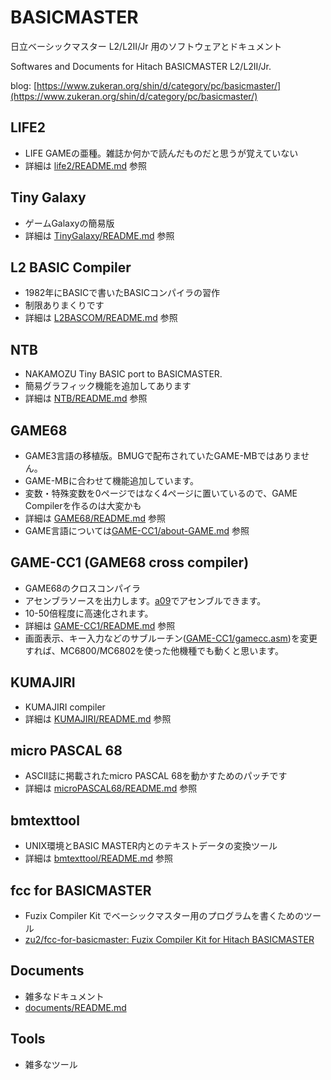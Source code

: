 # BASICMASTER

日立ベーシックマスター L2/L2II/Jr 用のソフトウェアとドキュメント

Softwares and Documents for Hitach BASICMASTER L2/L2II/Jr.

blog: [https://www.zukeran.org/shin/d/category/pc/basicmaster/](https://www.zukeran.org/shin/d/category/pc/basicmaster/)

## LIFE2

- LIFE GAMEの亜種。雑誌か何かで読んだものだと思うが覚えていない
- 詳細は [life2/README.md](life2/README.md) 参照

## Tiny Galaxy

- ゲームGalaxyの簡易版
- 詳細は [TinyGalaxy/README.md](TinyGalaxy/README.md) 参照

## L2 BASIC Compiler

- 1982年にBASICで書いたBASICコンパイラの習作
- 制限ありまくりです
- 詳細は [L2BASCOM/README.md](L2BASCOM/README.md) 参照

## NTB

- NAKAMOZU Tiny BASIC port to BASICMASTER.
- 簡易グラフィック機能を追加してあります
- 詳細は [NTB/README.md](NTB/README.md) 参照

## GAME68

- GAME3言語の移植版。BMUGで配布されていたGAME-MBではありません。
- GAME-MBに合わせて機能追加しています。
- 変数・特殊変数を0ページではなく4ページに置いているので、GAME Compilerを作るのは大変かも
- 詳細は [GAME68/README.md](GAME68/README.md) 参照
- GAME言語については[GAME-CC1/about-GAME.md](GAME-CC1/about-GAME.md) 参照

## GAME-CC1 (GAME68 cross compiler)

- GAME68のクロスコンパイラ
- アセンブラソースを出力します。[a09](https://github.com/Arakula/A09)でアセンブルできます。
- 10-50倍程度に高速化されます。
- 詳細は [GAME-CC1/README.md](GAME-CC1/README.md) 参照
- 画面表示、キー入力などのサブルーチン([GAME-CC1/gamecc.asm](GAME-CC1/gamecc.asm))を変更すれば、MC6800/MC6802を使った他機種でも動くと思います。

## KUMAJIRI

- KUMAJIRI compiler
- 詳細は [KUMAJIRI/README.md](KUMAJIRI/README.md) 参照

## micro PASCAL 68

- ASCII誌に掲載されたmicro PASCAL 68を動かすためのパッチです
- 詳細は [microPASCAL68/README.md](microPASCAL68/README.md) 参照

## bmtexttool

- UNIX環境とBASIC MASTER内とのテキストデータの変換ツール
- 詳細は [bmtexttool/README.md](bmtexttool/README.md) 参照

## fcc for BASICMASTER

- Fuzix Compiler Kit でベーシックマスター用のプログラムを書くためのツール
- [zu2/fcc-for-basicmaster: Fuzix Compiler Kit for Hitach BASICMASTER](https://github.com/zu2/fcc-for-basicmaster)

## Documents

- 雑多なドキュメント
- [documents/README.md](documents/README.md)

## Tools

- 雑多なツール

